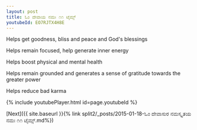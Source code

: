 ```yaml
---
layout: post
title: ಓಂ ದೇವಾಯ ನಮಃ ೧೧ ಟೈಮ್ಸ್
youtubeId: EO7RJTX4H8E
---
```

 
 
Helps get goodness, bliss and peace and God's blessings
 
Helps remain focused, help generate inner energy 
 
Helps boost physical and mental health 
 
Helps remain grounded and generates a sense of gratitude towards the greater power 
 
Helps reduce bad karma
 
 
 
 


{% include youtubePlayer.html id=page.youtubeId %}
 
[Next]({{ site.baseurl }}{% link  split2/_posts/2015-01-18-ಓಂ ದೇವಾಸುರ ನಮಸ್ಕೃತಯ ನಮಃ ೧೧ ಟೈಮ್ಸ್.md%})
 
